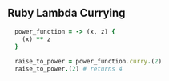 ## Ruby Lambda Currying

```ruby
  power_function = -> (x, z) {
    (x) ** z
  }
  
  raise_to_power = power_function.curry.(2)
  raise_to_power.(2) # returns 4
```
